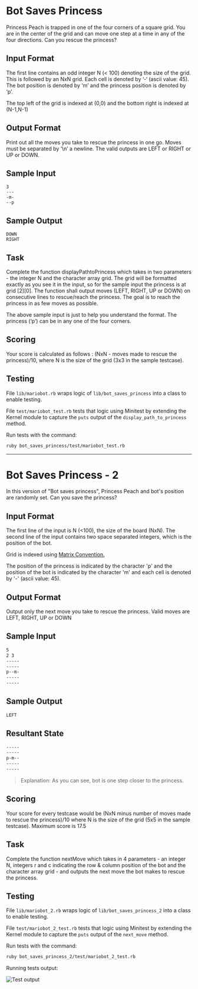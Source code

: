 # Bot Saves Princess
Princess Peach is trapped in one of the four corners of a square grid. You are in the center of the grid and can move one step at a time in any of the four directions. Can you rescue the princess?

## Input Format
The first line contains an odd integer N (< 100) denoting the size of the grid. This is followed by an NxN grid. Each cell is denoted by ‘-‘ (ascii value: 45). The bot position is denoted by ‘m’ and the princess position is denoted by ‘p’.

The top left of the grid is indexed at (0,0) and the bottom right is indexed at (N-1,N-1)

## Output Format
Print out all the moves you take to rescue the princess in one go. Moves must be separated by ‘\n’ a newline. The valid outputs are LEFT or RIGHT or UP or DOWN.

## Sample Input
```
3
---
-m-
--p
```

## Sample Output
```
DOWN
RIGHT
```

## Task
Complete the function displayPathtoPrincess which takes in two parameters - the integer N and the character array grid. The grid will be formatted exactly as you see it in the input, so for the sample input the princess is at grid [2][0]. The function shall output moves (LEFT, RIGHT, UP or DOWN) on consecutive lines to rescue/reach the princess. The goal is to reach the princess in as few moves as possible.

The above sample input is just to help you understand the format. The princess (‘p’) can be in any one of the four corners.

## Scoring
Your score is calculated as follows : (NxN - moves made to rescue the princess)/10, where N is the size of the grid (3x3 in the sample testcase).

## Testing
File `lib/mariobot.rb` wraps logic of `lib/bot_saves_princess` into a class to
enable testing.

File `test/mariobot_test.rb` tests that logic using Minitest by extending the
Kernel module to capture the `puts` output of the `display_path_to_princess`
method.

Run tests with the command:
```bash
ruby bot_saves_princess/test/mariobot_test.rb
```
---
# Bot Saves Princess - 2
In this version of "Bot saves princess", Princess Peach and bot's position are randomly set. Can you save the princess?

## Input Format
The first line of the input is N (<100), the size of the board (NxN). The second line of the input contains two space separated integers, which is the position of the bot.

Grid is indexed using [Matrix Convention.](https://www.hackerrank.com/scoring/board-convention)

The position of the princess is indicated by the character 'p' and the position of the bot is indicated by the character 'm' and each cell is denoted by '-' (ascii value: 45).

## Output Format
Output only the next move you take to rescue the princess. Valid moves are LEFT, RIGHT, UP or DOWN

## Sample Input
```bash
5
2 3
-----
-----
p--m-
-----
-----
```

## Sample Output
```bash
LEFT
```

## Resultant State
```bash
-----
-----
p-m--
-----
-----
```

> Explanation: As you can see, bot is one step closer to the princess.

## Scoring
Your score for every testcase would be (NxN minus number of moves made to rescue the princess)/10 where N is the size of the grid (5x5 in the sample testcase). Maximum score is 17.5

## Task
Complete the function nextMove which takes in 4 parameters - an integer N, integers r and c indicating the row & column position of the bot and the character array grid - and outputs the next move the bot makes to rescue the princess.

## Testing
File `lib/mariobot_2.rb` wraps logic of `lib/bot_saves_princess_2` into a class to
enable testing.

File `test/mariobot_2_test.rb` tests that logic using Minitest by extending the
Kernel module to capture the `puts` output of the `next_move`
method.

Run tests with the command:
```bash
ruby bot_saves_princess_2/test/mariobot_2_test.rb
```

Running tests output:

![Test output](https://s3-us-west-2.amazonaws.com/pilz-pictures/bot_saves_princess_tests.png)
